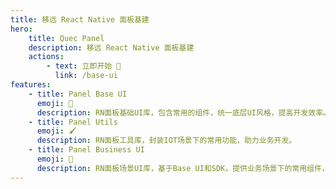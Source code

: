```yaml
---
title: 移远 React Native 面板基建
hero:
    title: Quec Panel
    description: 移远 React Native 面板基建
    actions:
        - text: 立即开始 🚀
          link: /base-ui
features:
    - title: Panel Base UI
      emoji: 🎨
      description: RN面板基础UI库，包含常用的组件，统一底层UI风格，提高开发效率。
    - title: Panel Utils
      emoji: 🖌️
      description: RN面板工具库，封装IOT场景下的常用功能，助力业务开发。
    - title: Panel Business UI
      emoji: 🌇
      description: RN面板场景UI库，基于Base UI和SDK，提供业务场景下的常用组件，助力业务开发。
---
```


